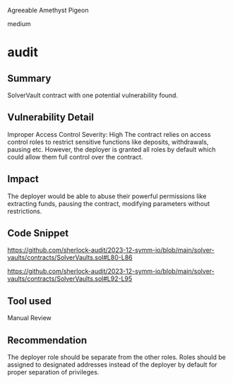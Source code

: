 Agreeable Amethyst Pigeon

medium

# audit

## Summary

SolverVault contract with one potential vulnerability found.

## Vulnerability Detail 

Improper Access Control Severity: High
The contract relies on access control roles to restrict sensitive functions like deposits, withdrawals, pausing etc. However, the deployer is granted all roles by default which could allow them full control over the contract.

## Impact

The deployer would be able to abuse their powerful permissions like extracting funds, pausing the contract, modifying parameters without restrictions.

## Code Snippet

https://github.com/sherlock-audit/2023-12-symm-io/blob/main/solver-vaults/contracts/SolverVaults.sol#L80-L86

https://github.com/sherlock-audit/2023-12-symm-io/blob/main/solver-vaults/contracts/SolverVaults.sol#L92-L95

## Tool used

Manual Review

## Recommendation

The deployer role should be separate from the other roles. Roles should be assigned to designated addresses instead of the deployer by default for proper separation of privileges.
